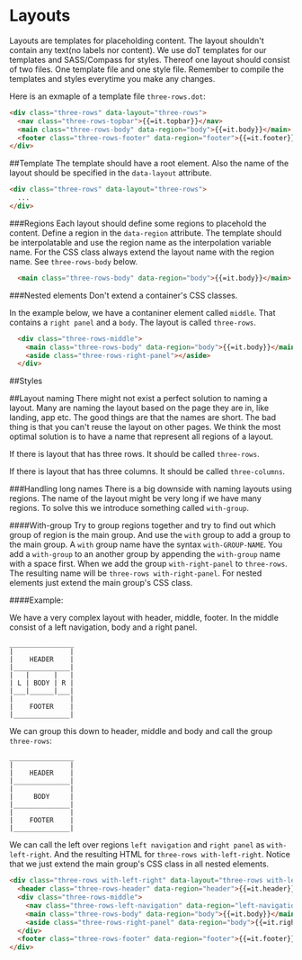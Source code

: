 Layouts
=======

Layouts are templates for placeholding content. The layout shouldn't contain any text(no labels nor content). We use doT templates for our templates and SASS/Compass for styles. Thereof one layout should consist of two files. One template file and one style file. Remember to compile the templates and styles everytime you make any changes.

Here is an exmaple of a template file `three-rows.dot`:

```html
<div class="three-rows" data-layout="three-rows">
  <nav class="three-rows-topbar">{{=it.topbar}}</nav>
  <main class="three-rows-body" data-region="body">{{=it.body}}</main>
  <footer class="three-rows-footer" data-region="footer">{{=it.footer}}</footer>
</div>
```

##Template
The template should have a root element. Also the name of the layout should be specified in the `data-layout` attribute.
```html
<div class="three-rows" data-layout="three-rows">
  ...
</div>
```
###Regions
Each layout should define some regions to placehold the content. Define a region in the `data-region` attribute. The template should be interpolatable and use the region name as the interpolation variable name. For the CSS class always extend the layout name with the region name. See `three-rows-body` below.
```html
  <main class="three-rows-body" data-region="body">{{=it.body}}</main>
```
###Nested elements
Don't extend a container's CSS classes.

In the example below, we have a contaniner element called `middle`. That contains a `right panel` and a `body`. The layout is called `three-rows`.
```html
  <div class="three-rows-middle">
    <main class="three-rows-body" data-region="body">{{=it.body}}</main>
    <aside class="three-rows-right-panel"></aside>
  </div>
```
##Styles

##Layout naming
There might not exist a perfect solution to naming a layout. Many are naming the layout based on the page they are in, like landing, app etc. The good things are that the names are short. The bad thing is that you can't reuse the layout on other pages. We think the most optimal solution is to have a name that represent all regions of a layout.

If there is layout that has three rows. It should be called `three-rows`.

If there is layout that has three columns. It should be called `three-columns`.

###Handling long names
There is a big downside with naming layouts using regions. The name of the layout might be very long if we have many regions. To solve this we introduce something called `with-group`.

####With-group
Try to group regions together and try to find out which group of region is the main group. And use the `with` group to add a group to the main group. A `with` group name have the syntax `with-GROUP-NAME`. You add a `with-group` to an another group by appending the `with-group` name with a space first. When we add the group `with-right-panel` to `three-rows`. The resulting name will be `three-rows with-right-panel`. For nested elements just extend the main group's CSS class.

####Example:

We have a very complex layout with header, middle, footer. In the middle consist of a left navigation, body and a right panel.
```
________________
|              |
|    HEADER    | 
|______________|
|   |      |   |
| L | BODY | R |
|___|______|___|
|              |
|    FOOTER    |
|______________|
```
We can group this down to header, middle and body and call the group `three-rows`:
```
________________
|              |
|    HEADER    | 
|______________|
|              |
|     BODY     |
|______________|
|              |
|    FOOTER    |
|______________|
```
We can call the left over regions `left navigation` and `right panel` as `with-left-right`. And the resulting HTML for `three-rows with-left-right`. Notice that we just extend the main group's CSS class in all nested elements.

```html
<div class="three-rows with-left-right" data-layout="three-rows with-left-right">
  <header class="three-rows-header" data-region="header">{{=it.header}}</header>
  <div class="three-rows-middle">
    <nav class="three-rows-left-navigation" data-region="left-navigation">{{=it.leftNavigation}}</nav> <!- We didn't extend the three-rows-left-right-middle CSS class ->
    <main class="three-rows-body" data-region="body">{{=it.body}}</main> <!-  We didn't extend the three-rows-left-right-middle CSS class ->
    <aside class="three-rows-right-panel" data-region="body">{{=it.rightPanel}}</aside> <!- We didn't extend the three-rows-left-right-middle CSS class ->
  </div>
  <footer class="three-rows-footer" data-region="footer">{{=it.footer}}</footer>
</div>
```
